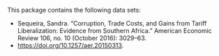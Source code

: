 This package contains the following data sets:

- Sequeira, Sandra. “Corruption, Trade Costs, and Gains from Tariff Liberalization: Evidence from Southern Africa.” American Economic Review 106, no. 10 (October 2016): 3029–63.
- https://doi.org/10.1257/aer.20150313.